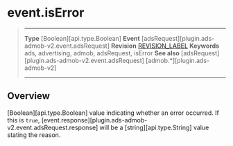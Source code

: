 # event.isError

> --------------------- ------------------------------------------------------------------------------------------
> __Type__              [Boolean][api.type.Boolean]
> __Event__             [adsRequest][plugin.ads-admob-v2.event.adsRequest]
> __Revision__          [REVISION_LABEL](REVISION_URL)
> __Keywords__          ads, advertising, admob, adsRequest, isError
> __See also__			[adsRequest][plugin.ads-admob-v2.event.adsRequest]
>						[admob.*][plugin.ads-admob-v2]
> --------------------- ------------------------------------------------------------------------------------------

## Overview

[Boolean][api.type.Boolean] value indicating whether an error occurred. If this is `true`, [event.response][plugin.ads-admob-v2.event.adsRequest.response] will be a [string][api.type.String] value stating the reason.